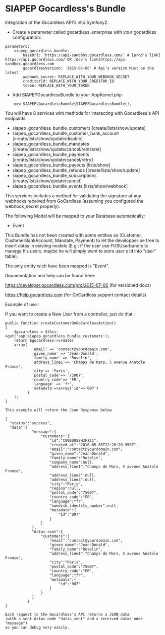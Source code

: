 SIAPEP Gocardless's Bundle
============================

Integration of the Gocardless API's into Symfony2.

* Create a parameter called gocardless_enterprise with your gocardless configuration:
```
parameters:
    siapep_gocardless_bundle:
        baseUrl: 'https://api-sandbox.gocardless.com/' # [prod's link] https://api.gocardless.com/ OR [dev's link]https://api-sandbox.gocardless.com
        gocardlessVersion: '2015-07-06' # Api's version Must be the latest
        webhook_secret: REPLACE_WITH_YOUR_WEBHOOK_SECRET
        creditorId: REPLACE_WITH_YOUR_CREDITOR_ID
        token: REPLACE_WITH_YOUR_TOKEN
```
* Add SIAPEPGocardlessBundle to your AppKernel.php
```
    new SIAPEP\GocardlessBundle\SIAPEPGocardlessBundle(),
```            

You will have 8 services with methods for interacting with Gocardless's API endpoints.
  - siapep_gocardless_bundle_customers [create/lists/show/update]
  - siapep_gocardless_bundle_customer_bank_account [create/lists/show/update/disable]
  - siapep_gocardless_bundle_mandates [create/lists/show/update/cancel/reinstate]
  - siapep_gocardless_bundle_payments [create/lists/show/update/cancel/retry]
  - siapep_gocardless_bundle_payouts [lists/show]
  - siapep_gocardless_bundle_refunds [create/lists/show/update]
  - siapep_gocardless_bundle_subscriptions [create/lists/show/update/cancel]
  - siapep_gocardless_bundle_events [lists/show/webhook]

This services includes a method for validating the signature of any webhooks received from GoCardless (assuming you configured the webhook_secret properly).

The following Model will be mapped to your Database automatically:
* Event

This Bundle has not been created with some entities as (Customer, CustomerBankAccount, Mandate, Payment) to let the developper be free to
insert datas in existing models (E.g : if the user use FOSUserbundle to manage his users, maybe he will simply want to store user's Id into "user" table).

The only entity wich have been mapped is "Event".

Documentation and help can be found here:

https://developer.gocardless.com/pro/2015-07-06 (for versioned docs)

https://help.gocardless.com (for GoCardless support contact details)

Example of use :

If you want to create a New User from a controller, just do that :

    public function createCustomerOnGoCardlessAction()
    {
        $gocardless = $this->get('app.siapep_gocardless_bundle_customers');
        return $gocardless->create(
        array(
                'email' => 'contact@yourdomain.com',
                'given_name' => 'Jean-Donald',
                'family_name' => 'Roselin',
                'address_line1'=> 'Champs de Mars, 5 avenue Anatole France',
                'city'=> 'Paris',
                'postal_code'=> '75007',
                'country_code'=> 'FR',
                'language' => 'fr',
                'metadata'=>array('id'=>'007')
              )
        );
    }

    This example will return the Json Response below

    {
      "status":"success",
      "data":{
                "message":{
                    "customers":{
                        "id":"CU0000SSH3FZ21",
                        "created_at":"2016-05-03T22:20:20.950Z",
                        "email":"contact@yourdomain.com",
                        "given_name":"Jean-Donald",
                        "family_name":"Roselin",
                        "company_name":null,
                        "address_line1":"Champs de Mars, 5 avenue Anatole France",
                        "address_line2":null,
                        "address_line3":null,
                        "city":"Paris",
                        "region":null,
                        "postal_code":"75007",
                        "country_code":"FR",
                        "language":"fr",
                        "swedish_identity_number":null,
                        "metadata":{
                            "id":"007"
                        }
                    }
                },
                "datas_sent":{
                    "customers":{
                        "email":"contact@yourdomain.com",
                        "given_name":"Jean-Donald",
                        "family_name":"Roselin",
                        "address_line1":"Champs de Mars, 5 avenue Anatole France",
                        "city":"Paris",
                        "postal_code":"75007",
                        "country_code":"FR",
                        "language":"fr",
                        "metadata":{
                            "id":"007"
                        }
                    }
                }
              }
    }

    Each request to the Gocardless's API returns a JSON data
    (with a sent datas node "datas_sent" and a received datas node "message")
    so you can debug very easily.